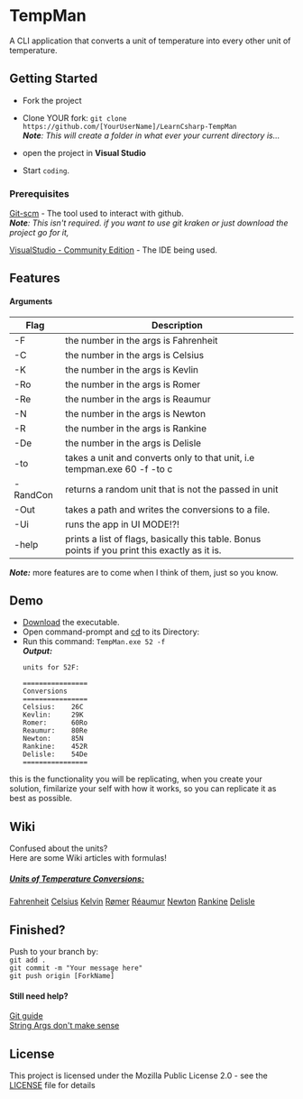
# TempMan
A CLI application that converts a unit of temperature into every other unit of temperature.

## Getting Started
* Fork the project

* Clone YOUR fork:
```git clone https://github.com/[YourUserName]/LearnCsharp-TempMan```<br/>
***Note**: This will create a folder in what ever your current directory is...*

* open the project in **Visual Studio**
* Start `coding`.

### Prerequisites
[Git-scm](https://git-scm.com/) - The tool used to interact with github. <br/>
***Note**: This isn't required. if you want to use git kraken or just download the project go for it,*

[VisualStudio - Community Edition](https://visualstudio.microsoft.com/vs/community/) - The IDE being used.

## Features
#### Arguments
|Flag| Description |
|--|--|
|-F| the number in the args is Fahrenheit |
| -C |  the number in the args is Celsius|
|-K| the number in the args is Kevlin|
| -Ro | the number in the args is Romer|
| -Re | the number in the args is Reaumur|
| -N | the number in the args is Newton|
| -R | the number in the args is Rankine|
| -De | the number in the args is Delisle|
| -to | takes a unit and converts only to that unit, i.e tempman.exe 60 -f -to c|
| -RandCon | returns a random unit that is not the passed in unit|
| -Out | takes a path and writes the conversions to a file.|
| -Ui | runs the app in UI MODE!?!|
| -help | prints a list of flags, basically this table. Bonus points if you print this exactly as it is.|

***Note:*** more features are  to come when I think of them, just so you know.


## Demo
* [Download](https://github.com/JamilAbdelfattah/LearnCsharp-TempMan/blob/master/LICENSE) the executable.
* Open command-prompt and [cd](https://docs.microsoft.com/en-us/windows-server/administration/windows-commands/cd) to its Directory:
* Run this command: 
```TempMan.exe 52 -f```<br/>
***Output:***
    ```
    units for 52F:

    ================
    Conversions
    ================
    Celsius:	26C
    Kevlin:		29K
    Romer:		60Ro
    Reaumur:	80Re
    Newton:		85N
    Rankine:	452R
    Delisle:	54De
    ================
this is the functionality you will be replicating, when you create your solution, fimilarize your self with how it works, so you can replicate it as best as possible.


## Wiki
Confused about the units?<br/>
Here are some Wiki articles with formulas!<br/>
##### [Units of Temperature Conversions:](https://en.wikipedia.org/wiki/Conversion_of_units_of_temperature)<br/>
[Fahrenheit](https://en.wikipedia.org/wiki/Fahrenheit)
[Celsius](https://en.wikipedia.org/wiki/Celsius)
[Kelvin](https://en.wikipedia.org/wiki/Kelvin)
[Rømer](https://en.wikipedia.org/wiki/R%C3%B8mer_scale)
[Réaumur](https://en.wikipedia.org/wiki/R%C3%A9aumur_scale)
[Newton](https://en.wikipedia.org/wiki/Newton_scale)
[Rankine](https://en.wikipedia.org/wiki/Rankine_scale)
[Delisle](https://en.wikipedia.org/wiki/Delisle_scale)

## Finished?
Push to your branch by:<br/>
```git add .```<br/>
```git commit -m "Your message here"```<br/>
```git push origin [ForkName]```<br/>
#### Still need help?
[Git guide](http://rogerdudler.github.io/git-guide/)<br/>
[String Args don't make sense](https://docs.microsoft.com/en-us/dotnet/csharp/programming-guide/main-and-command-args/command-line-arguments)

## License
This project is licensed under the Mozilla Public License 2.0 - see the [LICENSE](https://github.com/JamilAbdelfattah/LearnCsharp-TempMan/blob/master/LICENSE) file for details

